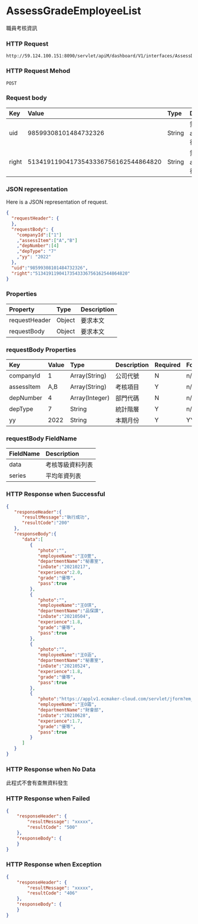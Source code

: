 # AssessGradeEmployeeList
職員考核資訊

### HTTP Request
```
http://59.124.100.151:8090/servlet/apiM/dashboard/V1/interfaces/AssessDistribution/AssessGradeEmployeeList
```

### HTTP Request Mehod
```
POST
```

### Request body
| Key | Value | Type | Description |
|:----------|:-------------|:-----|:------------|
| uid | 98599308101484732326 | String | 需透過apiLogin取得
| right | 51341911904173543336756162544864820 | String | 需透過apiLogin取得 |

### JSON representation
Here is a JSON representation of request.
```json
{
  "requestHeader": {
  },
  "requestBody": {
    "companyId":["1"]
    ,"assessItem":["A","B"]
    ,"depNumber":[4]
    ,"depType": "7"
    ,"yy": "2022"
  },
  "uid":"98599308101484732326",
  "right":"51341911904173543336756162544864820"
}
```

### Properties
| Property | Type | Description |
|:---------|:-----|:------------|
| requestHeader | Object | 要求本文 |
| requestBody | Object | 要求本文 |

### requestBody Properties
| Key | Value | Type | Description | Required | Format |
|:----------|:-------------|:-----|:------------|:------------|:------------|
| companyId | 1 | Array(String) | 公司代號 | N | n/a |
| assessItem | A,B | Array(String) | 考核項目 | Y | n/a |
| depNumber | 4 | Array(Integer) | 部門代碼 | N | n/a |
| depType | 7 | String| 統計階層 | Y | n/a |
| yy | 2022 | String | 本期月份 | Y | YYYYmm |

### requestBody FieldName
| FieldName | Description |
|:----------|:-------------|
| data | 考核等級資料列表 |
| series | 平均年資列表 |


### HTTP Response when Successful
```json
{
   "responseHeader":{
      "resultMessage":"執行成功",
      "resultCode":"200"
   },
   "responseBody":{
      "data":[
         {
            "photo":"",
            "employeeName":"王O萱",
            "departmentName":"秘書室",
            "inDate":"20210217",
            "experience":2.0,
            "grade":"優等",
            "pass":true
         },
         {
            "photo":"",
            "employeeName":"王O琪",
            "departmentName":"品保課",
            "inDate":"20210504",
            "experience":1.8,
            "grade":"優等",
            "pass":true
         },
         {
            "photo":"",
            "employeeName":"王O涵",
            "departmentName":"秘書室",
            "inDate":"20210524",
            "experience":1.8,
            "grade":"優等",
            "pass":true
         },
         {
            "photo":"https://applv1.ecmaker-cloud.com/servlet/jform?em_step=2&file=hrm8w.pkg&enc=93d23f3a4b3f1110574d520b104f57504b50100e090a0d09070a0e0d0a0d0b08600d0f0f0b0f0e0d0e0d08120e1f170d1611554f58",
            "employeeName":"王O霜",
            "departmentName":"財會部",
            "inDate":"20210628",
            "experience":1.7,
            "grade":"優等",
            "pass":true
         }
      ]
   }
}
```

### HTTP Response when No Data
此程式不會有查無資料發生

### HTTP Response when Failed
```json
{
    "responseHeader": {
        "resultMessage": "xxxxx",
        "resultCode": "500"
    },
    "responseBody": {
    }
}
```

### HTTP Response when Exception
```json
{
    "responseHeader": {
        "resultMessage": "xxxxx",
        "resultCode": "406"
    },
    "responseBody": {
    }
}
```
